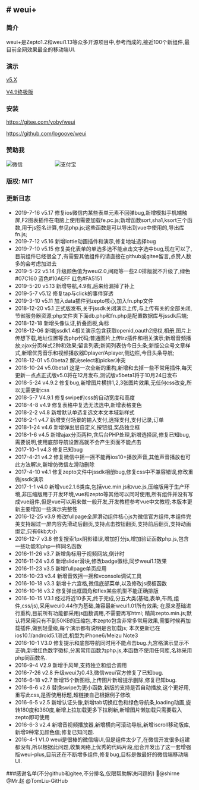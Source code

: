 ﻿﻿﻿﻿﻿﻿﻿﻿# weui+---###  简介 weui+是Zepto1.2和weui1.13等众多开源项目中,参考而成的,接近100个新组件,最目前全网效果最全的移动端UI.### 演示[v5.X](http://weui.shanliwawa.top)[V4.9终极版](http://weui.shanliwawa.top/4.9)###  安装<https://gitee.com/yoby/weui><https://github.com/logoove/weui>### 赞助我 ![微信](https://weui.shanliwawa.top/images/wechat.jpg)                       &nbsp;&nbsp;&nbsp;&nbsp;&nbsp;&nbsp;&nbsp;&nbsp;&nbsp;&nbsp;&nbsp;&nbsp;&nbsp;&nbsp;&nbsp;&nbsp;&nbsp;&nbsp;&nbsp;&nbsp;  ![支付宝](https://weui.shanliwawa.top/images/alipay.jpg)### 版权:  MIT###  更新日志- 2019-7-16 v5.17 修复ios微信内某些表单元素不回弹bug,新增模拟手机端触屏,F2图表插件在电脑上使用需要加载fe.pc.js;新增函数sort,sha1,ksort三个函数,用于js签名计算,参见php.js;这些函数是可以导出到vue中使用的,导出库fn.js;- 2019-7-12 v5.16 新增lottie动画插件和演示,修复地址选择bug- 2019-7-10 v5.15 修复美化表单的单选多选不能点击文字选中bug,现在可以了,目前组件已经很全了,有需要其他组件的请直接在github或gitee留言,点赞人数多的会考虑加进去- 2019-5-22 v5.14 升级颜色值为weui2.0,间距等一些2.0排版就不升级了,绿色#07C160 蓝色#10AEFF 红色#FA5151- 2019-5-20 v5.13 新增导航,4.9有,后来给漏掉了补上- 2019-5-7 v5.12 修复tap与click的事件穿透- 2019-3-10 v5.11 加入data插件到zepto核心,加入fn.php文件- 2018-12-20 v5.1 正式版发布,关于jssdk关闭演示上传,与上传有关的全部关闭,节省服务器资源;php文件夹下面db.php和fn.php是配置数据库与jssdk后端;- 2018-12-18 新增头像认证,折叠面板,角标- 2018-12-06 新增jssdk1.4相关演示包含获取openid,oauth2授权,相册,图片上传想下载,地址位置等含php代码;普通图片上传lrz插件和相关演示;新增音频播放;ajax分页样式2种和效果;留言列表;新闻列表仿今日头条;新版公众号文章样式,新增优秀音乐和视频播放器Dplayer/Aplayer,侧边栏,今日头条导航;- 2018-12-01 v5.0beta2 解决select和picker冲突- 2018-10-24 v5.0beta1  这是一次全新的重构,新增和去掉一些不常用插件,每天更新一点点正式版v5.0将在12月发布,测试版v5beta1将于10月24日发布- 2018-5-24 v4.9.2 修复bug,新增图片横排1,2,3张图片效果,无任何css改变,所以无需更新css- 2018-5-7 V4.9.1 修复swipe的css的自动宽度和高度- 2018-4-8 v4.9 修复表格中复选无法选中,新增表格变色- 2018-2-2 v4.8 新增默认单选复选文本文本域新样式- 2018-2-1 v4.7 新增支付场景的输入支付,选择支付,支付记录,订单- 2018-1-24 v4.6 新增弹出层自定义,按钮组,奖品独立框- 2018-1-6 v4.5 新增ajax分页两种,含后台PHP处理,新增选择层,修复已知bug,需要说明,使用底部导航设置高就不会产生页面不能点击- 2017-10-1 v4.3 修复已知bug- 2017-4-21 v4.2 修复微信中摇一摇不能再ios10+播放声音,其他声音播放也可此方法解决,新增仿微信左滑动删除- 2017-4-10 v4.1 修复zepto文件中jssdk相册bug,修复css中不兼容错误,修改重做jssdk演示- 2017-1-1 v4.0 新增vue2.1.6类库,包括vue.min.js和vue.js,压缩版用于生产环境,非压缩版用于开发环境,vue和zepto等其他可以同时使用,所有组件并没有写成vue组件,但是vue可以用来做一般开发,开发教程参考vue中文教程;本版本更新主要增加一些演示完整性- 2016-12-25 v3.9 修改fullpage全屏滑动组件核心js为微信官方组件,本组件完美支持超过一屏内容先滑动后翻页,支持点击按钮翻页,支持前后翻页,支持动画绑定,只有6kb大小- 2016-12-7 v3.8  修复搜索1px阴影错误,增加打分js,增加验证函数php.js,包含一些功能和php一样同名函数- 2016-11-26 v3.7 新增角标用于视频网站,倒计时- 2016-11-24 v3.6 新增slider滑块,修改badge徽标,同步weui1.1效果- 2016-11-23 v3.5 新增fullpage单页应用- 2016-10-23 v3.4 新增音效摇一摇和vconsole调试工具- 2016-10-18 v3.3 新增十六宫格,微信底部菜单,以及修改js模板函数- 2016-10-16 v3.2 修复弹出框圆角和flex某些机型不能正确排版- 2016-10-15 V3.1 经过将近10多天,终于完成,分五大类(基础,表单,布局,组件,css/js),采用weui0.44作为基础,兼容最新weui1.01所有效果;在原来基础进行重构,目前所有功能都采用js函数调用,不需要再写html;精简zepto.min.js;默认将采用只有不到50KB的压缩包,本zepto包含非常多常用效果,需要时候再加载插件,做到轻量级,每个演示都有说明是否加载js;本次更新已在ios10.1/android5.1测试,机型为iPhone6/Meizu Note3- 2016-10-1 V3.0 修复提示和底部导航同时用不能点击bug.九宫格演示显示不正确,新增红色数字徽标,分离常用函数为php.js,本函数不使用任何库,名称采用php同函数名.- 2016-9-4 V2.9  新增手风琴,支持独立和组合调用 - 2016-7-26 v2.8  升级weui为0.43,微信weui官方修复了已知bug.- 2016-6-18 v2.7  新增15个新图标,上传图片新增提示删除,修复已知bug.- 2016-6-6 v2.6   替换swipe为更小函数,新版的支持是否自动播放,这个更好用,重写此css,是否使用标题,超链接自己根据例子修改 - 2016-6-5  v2.5  新增认证头像,新增tab切换红色和绿色导航条,loading动画,旋转180度和360度,新增上拉加载更多下拉刷新,新增图片懒加载只需要载入zepto即可使用   - 2016-6-3  v2.4  新增音视频播放器,新增横向可滚动导航,新增iscroll移动版库,新增9种常见颜色值;修复已知问题.   - 2016-4-1 V1.0 weui是很棒的微信端UI,但是组件太少了,在微信开发很多组建都没有,所以根据此问题,收集网络上优秀的代码片段,组合开发出了这一套增强版weui-plus,目前还在不断增多组件,修复bug,目标是做最好的微信端移动端UI.###感谢名单(不分github和gitee,不分排名,仅限帮助解决问题的)@shirne @Mr.赵 @TomLiu-GitHub 
